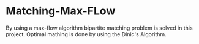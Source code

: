 # Matching-Max-FLow
 By using a max-flow algorithm bipartite matching problem is solved in this project. Optimal mathing is done by using the Dinic's Algorithm.

